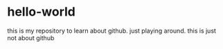 # hello-world
this is my repository to learn about github. just playing around.
this is just not about github
